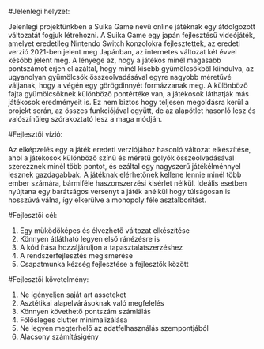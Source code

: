 #Jelenlegi helyzet:

Jelenlegi projektünkben a Suika Game nevű online játéknak egy átdolgozott változatát fogjuk létrehozni. A Suika Game egy japán fejlesztésű videójáték, amelyet eredetileg Nintendo Switch konzolokra fejlesztettek, az eredeti verzió 2021-ben jelent meg Japánban, az internetes változat két évvel később jelent meg. A lényege az, hogy a játékos minél magasabb pontszámot érjen el azáltal, hogy minél kisebb gyümölcsökből kiindulva, az ugyanolyan gyümölcsök összeolvadásával egyre nagyobb méretűvé váljanak, hogy a végén egy görögdinnyét formázzanak meg. A különböző fajta gyümölcsöknek különböző pontértéke van, a játékosok láthatják más játékosok eredményeit is. Ez nem biztos hogy teljesen megoldásra kerül a projekt során, az összes funkciójával együtt, de az alapötlet hasonló lesz és valószínűleg szórakoztató lesz a maga módján.

#Fejlesztői vízió:

Az elképzelés egy a játék eredeti verziójához hasonló változat elkészítése, ahol a játékosok különböző színű és méretű golyók összeolvadásával szerezznek minél több pontot, és ezáltal egy nagyszerű játékélménnyel lesznek gazdagabbak.  A játéknak elérhetőnek kellene lennie minél több ember számára, bármiféle haszonszerzési kisérlet nélkül. Ideális esetben nyújtana egy barátságos versenyt a játék anélkül hogy túlságosan is hosszúvá válna, így elkerülve a monopoly féle asztalboritást.

#Fejlesztői cél:

1. Egy müködöképes és élvezhető változat elkészítése
2. Könnyen átlátható legyen első ránézésre is
3. A kód írása hozzájáruljon a tapasztalatszerzéshez
4. A rendszerfejlesztés megismerése
5. Csapatmunka kézség fejlesztése a fejlesztők között

#Fejlesztői követelmény:

1. Ne igényeljen saját art asseteket
2. Asztétikai alapelvárásoknak való megfelelés
3. Könnyen követhető pontszám számlálás
4. Fölösleges clutter minimalizálása
5. Ne legyen megterhelő az adatfelhasználás szempontjából
6. Alacsony számításigény